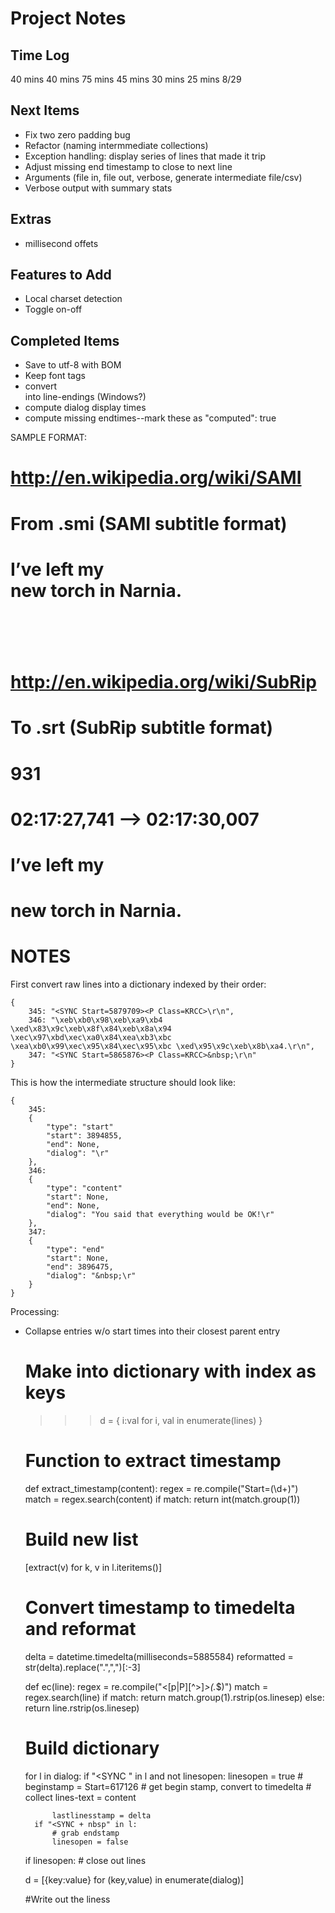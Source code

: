 Project Notes
=============

Time Log
--------
40 mins
40 mins
75 mins
45 mins
30 mins
25 mins 8/29


Next Items
----------
- Fix two zero padding bug
- Refactor (naming intermmediate collections)
- Exception handling: display series of lines that made it trip
- Adjust missing end timestamp to close to next line
- Arguments (file in, file out, verbose, generate intermediate file/csv)
- Verbose output with summary stats

Extras
------
- millisecond offets


Features to Add
---------------
- Local charset detection
- Toggle on-off


Completed Items
---------------
- Save to utf-8 with BOM
- Keep font tags
- convert <br> into line-endings (Windows?)
- compute dialog display times
- compute missing endtimes--mark these as "computed": true


SAMPLE FORMAT:
# http://en.wikipedia.org/wiki/SAMI
# From .smi (SAMI subtitle format)
# <SYNC START=8247741>
#     <P CLASS=SUBTTL>I’ve left my<br>new torch in Narnia.
#  <SYNC START=8250007>
#     <P CLASS=SUBTTL>&nbsp;

# http://en.wikipedia.org/wiki/SubRip
# To .srt (SubRip subtitle format)
# 931
# 02:17:27,741 --> 02:17:30,007
# I’ve left my
# new torch in Narnia.


NOTES
=====
First convert raw lines into a dictionary indexed by their order:


	{ 
		345: "<SYNC Start=5879709><P Class=KRCC>\r\n",
		346: "\xeb\xb0\x98\xeb\xa9\xb4 \xed\x83\x9c\xeb\x8f\x84\xeb\x8a\x94 \xec\x97\xbd\xec\xa0\x84\xea\xb3\xbc \xea\xb0\x99\xec\x95\x84\xec\x95\xbc \xed\x95\x9c\xeb\x8b\xa4.\r\n",
		347: "<SYNC Start=5865876><P Class=KRCC>&nbsp;\r\n"
	}	


This is how the intermediate structure should look like:

    { 
    	345:
    	{
    		"type": "start"
    		"start": 3894855, 
    		"end": None, 
    		"dialog": "\r"
    	},	
    	346:
    	{ 
    		"type": "content"
    		"start": None, 
    		"end": None, 
    		"dialog": "You said that everything would be OK!\r"
    	},
    	347:
    	{ 
    		"type": "end"
    		"start": None, 
    		"end": 3896475, 
    		"dialog": "&nbsp;\r"
    	}
    }

Processing:
- Collapse entries w/o start times into their closest parent entry

    # Make into dictionary with index as keys
    >>> d = { i:val for i, val in enumerate(lines) }

    # Function to extract timestamp
    def extract_timestamp(content):
      regex = re.compile("Start=(\d+)")
      match = regex.search(content)
      if match:
      	return int(match.group(1))

    # Build new list
    [extract(v) for k, v in l.iteritems()]

    # Convert timestamp to timedelta and reformat
    delta = datetime.timedelta(milliseconds=5885584)
    reformatted = str(delta).replace(".",",")[:-3]


    def ec(line):
      regex = re.compile("<[p|P][^>]*>(.*$)")
      match = regex.search(line)
      if match:
    	return match.group(1).rstrip(os.linesep)
      else:
      	return line.rstrip(os.linesep)


    # Build dictionary

    for l in dialog:
        if "<SYNC " in l and not linesopen:
            linesopen = true
            # beginstamp = Start=617126
            # get begin stamp, convert to timedelta
            # collect lines-text = content

            lastlinesstamp = delta
        if "<SYNC + nbsp" in l:
            # grab endstamp
            linesopen = false

    if linesopen:
        # close out lines

    d = [{key:value} for (key,value) in enumerate(dialog)]


    #Write out the liness